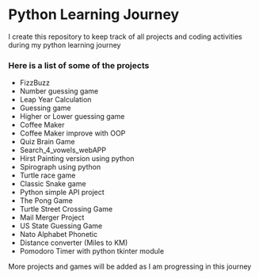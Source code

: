 # Python Learning Journey

I create this repository to keep track of all projects and coding activities during my python learning journey

### Here is a list of some of the projects

- FizzBuzz
- Number guessing game
- Leap Year Calculation
- Guessing game
- Higher or Lower guessing game
- Coffee Maker
- Coffee Maker improve with OOP
- Quiz Brain Game
- Search_4_vowels_webAPP
- Hirst Painting version using python
- Spirograph using python
- Turtle race game
- Classic Snake game
- Python simple API project
- The Pong Game
- Turtle Street Crossing Game
- Mail Merger Project
- US State Guessing Game
- Nato Alphabet Phonetic
- Distance converter (Miles to KM)
- Pomodoro Timer  with python tkinter module

More projects and games will be added as I am progressing in this journey
